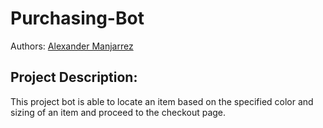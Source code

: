 # Purchasing-Bot

Authors: [Alexander Manjarrez](https://github.com/Alexanderman07)

## Project Description: 
  This project bot is able to locate an item based on the specified color and sizing of an item and proceed to the checkout page.
